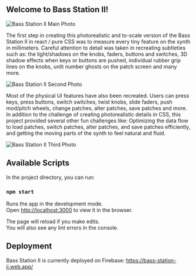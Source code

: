 ## Welcome to Bass Station II!

![Bass Station II Main Photo](https://dereklouis.github.io/photos/bassstation/bassstation0.jpg)

The first step in creating this photorealistic and to-scale version of the Bass Station II in react / pure CSS was to measure every tiny feature on the synth in millimeters. Careful attention to detail was taken in recreating subtleties such as: the light/shadows on the knobs, faders, buttons and switches, 3D shadow effects when keys or buttons are pushed, individual rubber grip lines on the knobs, unlit number ghosts on the patch screen and many more.

![Bass Station II Second Photo](https://dereklouis.github.io/photos/bassstation/bassstation3.jpg)

Most of the physical UI features have also been recreated. Users can press keys, press buttons, switch switches, twist knobs, slide faders, push mod/pitch wheels, change patches, alter patches, save patches and more. In addition to the challenge of creating photorealistic details in CSS, this project provided several other fun challenges like: Optimizing the data flow to load patches, switch patches, alter patches, and save patches efficiently, and getting the moving parts of the synth to feel natural and fluid.

![Bass Station II Third Photo](https://dereklouis.github.io/photos/bassstation/bassstation4.jpg)

<!-- ## Video Walkthrough -->

<!-- [![Video walkthrough for Pasta Friends](https://img.youtube.com/vi/WjHiIO-iXtw/0.jpg)](http://www.youtube.com/watch?v=WjHiIO-iXtw) -->

## Available Scripts

In the project directory, you can run:

### `npm start`

Runs the app in the development mode.\
Open [http://localhost:3000](http://localhost:3000) to view it in the browser.

The page will reload if you make edits.\
You will also see any lint errors in the console.

## Deployment

Bass Station II is currently deployed on Firebase: https://bass-station-ii.web.app/

